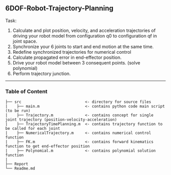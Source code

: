 ## 6DOF-Robot-Trajectory-Planning


Task:
1) Calculate and plot position, velocity, and acceleration trajectories of driving your robot model
from configuration q0 to configuration qf in joint space.
2) Synchronize your 6 joints to start and end motion at the same time.
3) Redefine synchronized trajectories for numerical control
4) Calculate propagated error in end-effector position.
5) Drive your robot model between 3 consequent points. (solve polynomial)
6) Perform trajectory junction.

---
### Table of Content 
```
├── src                            <- directory for source files 
|    ├── main.m                    <- contains python code main script (to be run)
|    ├── Trajectory.m              <- contains concept for single joint trajectory (position-velocity-acceleration)
|    ├── TrajectoryTimePlanning.m  <- contains trajectory function to be called for each joint
|    ├── NumericalTrajectory.m     <- contains numerical control function
|    ├── FK.m                      <- contains forward kinematics function to get end-effector position
|    ├── Polynomial.m              <- contains polynomial solution function
|
├── Report 
└── Readme.md
```
